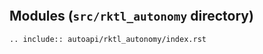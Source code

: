 ```{include} ../rktl_autonomy/README.md
```

```{include} ../rktl_autonomy/launch/README.md
```

```{include} ../rktl_autonomy/nodes/README.md
```

```{include} ../rktl_autonomy/scripts/README.md
```

```{include} ../rktl_autonomy/tests/README.md
```

## Modules (`src/rktl_autonomy` directory)

```{eval-rst}
.. include:: autoapi/rktl_autonomy/index.rst
```
